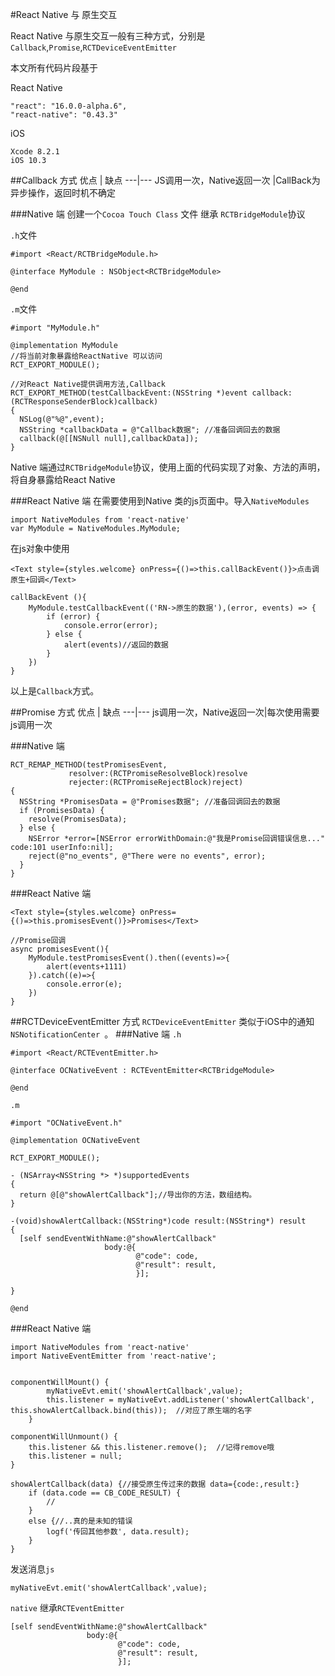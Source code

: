 #React Native 与 原生交互

React Native 与原生交互一般有三种方式，分别是`Callback`,`Promise`,`RCTDeviceEventEmitter`
	
本文所有代码片段基于

React Native

	"react": "16.0.0-alpha.6",
	"react-native": "0.43.3"

iOS

	Xcode 8.2.1
	iOS 10.3
##Callback 方式
优点 | 缺点
---|---
JS调用一次，Native返回一次	|CallBack为异步操作，返回时机不确定

###Native 端
创建一个`Cocoa Touch Class` 文件 继承 `RCTBridgeModule`协议

`.h`文件


	#import <React/RCTBridgeModule.h>

	@interface MyModule : NSObject<RCTBridgeModule>

	@end

`.m`文件
	
	#import "MyModule.h"

	@implementation MyModule
	//将当前对象暴露给ReactNative 可以访问
	RCT_EXPORT_MODULE();
	
	//对React Native提供调用方法,Callback
	RCT_EXPORT_METHOD(testCallbackEvent:(NSString *)event callback:(RCTResponseSenderBlock)callback)
	{
	  NSLog(@"%@",event);
	  NSString *callbackData = @"Callback数据"; //准备回调回去的数据
 	  callback(@[[NSNull null],callbackData]);
	}

Native 端通过`RCTBridgeModule`协议，使用上面的代码实现了对象、方法的声明，将自身暴露给React Native

###React Native 端
在需要使用到Native 类的js页面中。导入`NativeModules` 
	
	import NativeModules from 'react-native'
	var MyModule = NativeModules.MyModule;

在js对象中使用

    <Text style={styles.welcome} onPress={()=>this.callBackEvent()}>点击调原生+回调</Text>
    
    callBackEvent (){
        MyModule.testCallbackEvent(('RN->原生的数据'),(error, events) => {
            if (error) {
                console.error(error);
            } else {
                alert(events)//返回的数据
            }
        })
    }
    
以上是`Callback`方式。

##Promise 方式
优点 | 缺点
---|---
js调用一次，Native返回一次|每次使用需要js调用一次

###Native 端
	
	RCT_REMAP_METHOD(testPromisesEvent,
                 resolver:(RCTPromiseResolveBlock)resolve
                 rejecter:(RCTPromiseRejectBlock)reject)
	{
	  NSString *PromisesData = @"Promises数据"; //准备回调回去的数据
	  if (PromisesData) {
	    resolve(PromisesData);
	  } else {
	    NSError *error=[NSError errorWithDomain:@"我是Promise回调错误信息..." code:101 userInfo:nil];
	    reject(@"no_events", @"There were no events", error);
	  }
	}


###React Native 端

	<Text style={styles.welcome} onPress={()=>this.promisesEvent()}>Promises</Text>
	
	//Promise回调
    async promisesEvent(){
        MyModule.testPromisesEvent().then((events)=>{
            alert(events+1111)
        }).catch((e)=>{
            console.error(e);
        })
    }


##RCTDeviceEventEmitter 方式
`RCTDeviceEventEmitter` 类似于iOS中的通知`NSNotificationCenter `。
###Native 端
`.h`
	
	#import <React/RCTEventEmitter.h>
	
	@interface OCNativeEvent : RCTEventEmitter<RCTBridgeModule>
	
	@end


`.m`

	#import "OCNativeEvent.h"
	
	@implementation OCNativeEvent

	RCT_EXPORT_MODULE();

	- (NSArray<NSString *> *)supportedEvents
	{
	  return @[@"showAlertCallback"];//导出你的方法，数组结构。
	}
	
	-(void)showAlertCallback:(NSString*)code result:(NSString*) result
	{
	  [self sendEventWithName:@"showAlertCallback"
	                     body:@{
	                            @"code": code,
	                            @"result": result,
	                            }];
	  
	}
	
	@end
	
###React Native 端
	
	import NativeModules from 'react-native'
	import NativeEventEmitter from 'react-native';
	
	
	componentWillMount() {
	        myNativeEvt.emit('showAlertCallback',value);
	        this.listener = myNativeEvt.addListener('showAlertCallback', this.showAlertCallback.bind(this));  //对应了原生端的名字
	    }
    
    componentWillUnmount() {
        this.listener && this.listener.remove();  //记得remove哦
        this.listener = null;
    }
    
    showAlertCallback(data) {//接受原生传过来的数据 data={code:,result:}
	    if (data.code == CB_CODE_RESULT) {
	        //
	    }
	    else {//..真的是未知的错误
	        logf('传回其他参数', data.result);
	    }
	}
	

发送消息`js`
	        			
	myNativeEvt.emit('showAlertCallback',value);
	
`native` 继承`RCTEventEmitter`
	
	[self sendEventWithName:@"showAlertCallback"
                     body:@{
                            @"code": code,
                            @"result": result,
                            }];
	  		
		


